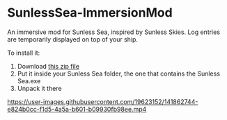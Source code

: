 # SunlessSea-ImmersionMod
An immersive mod for Sunless Sea, inspired by Sunless Skies. Log entries are temporarily displayed on top of your ship.

To install it:
1. Download [this zip file](https://github.com/Marilyth/SunlessSea-ImmersionMod/releases/download/0.3.1/ImmersiveSea.zip)
2. Put it inside your Sunless Sea folder, the one that contains the Sunless Sea.exe
3. Unpack it there


https://user-images.githubusercontent.com/19623152/141862744-e824b0cc-f1d5-4a5a-b601-b09930fb98ee.mp4

